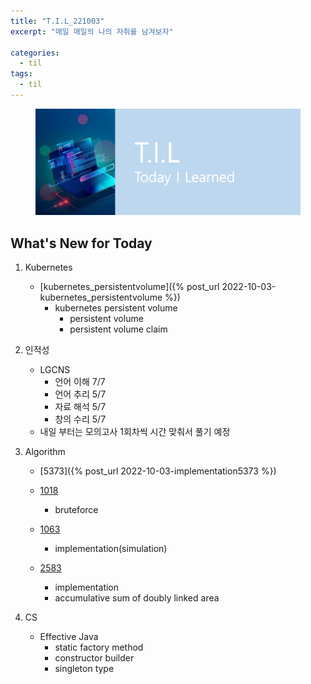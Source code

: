 ```yaml
---
title: "T.I.L_221003"
excerpt: "매일 매일의 나의 자취를 남겨보자"

categories:
  - til
tags:
  - til
---
```

<figure>
    <img src="/assets/images/til_image.png">
</figure>

## What's New for Today   
1. Kubernetes
    - [kubernetes_persistentvolume]({% post_url 2022-10-03-kubernetes_persistentvolume %})
        - kubernetes persistent volume
            - persistent volume
            - persistent volume claim

2. 인적성 
    - LGCNS
        - 언어 이해 7/7
        - 언어 추리 5/7
        - 자료 해석 5/7
        - 창의 수리 5/7
    - 내일 부터는 모의고사 1회차씩 시간 맞춰서 풀기 예정
    
3. Algorithm 
    - [5373]({% post_url 2022-10-03-implementation5373 %})
    
    - [1018](https://www.acmicpc.net/problem/1018)
        - bruteforce
    
    - [1063](https://www.acmicpc.net/problem/1063)
        - implementation(simulation)

    - [2583](https://www.acmicpc.net/problem/2583)
        - implementation
        - accumulative sum of doubly linked area

4. CS
    - Effective Java
        - static factory method
        - constructor builder
        - singleton type





  




